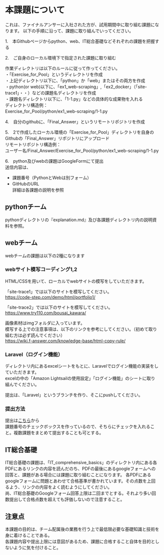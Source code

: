 # 本課題について
これは、ファイナルアンサーに入社された方が、試用期間中に取り組む課題になります。
以下の手順に沿って、課題に取り組んでいってください。

1.　本Githubページからpython、web、IT総合基礎などそれぞれの課題を把握する

2.　ご自身のローカル環境下で指定された課題に取り組む

作業ディレクトリは以下のルールに従って作ってください。<br>
・「Exercise_for_Pool」というディレクトリを作成　　<br>
・上記ディレクトリ以下に、「python」か「web」またはその両方を作成<br>
・python(or web)以下に、「ex1_web-scraping」,「ex2_docker」（「site-trace1」・・）などの課題名ディレクトリを作成<br>
・課題名ディレクトリ以下に、「1-1.py」などの具体的な成果物を入れる<br>
ディレクトリ構造例：　　<br>
Exercise_for_Pool/python/ex1_web-scraping/1-1.py　　

4.　自分のgithubに、「Final_Answer」というリモートリポジトリを作成

5.　2で作成したローカル環境の「Exercise_for_Pool」ディレクトリを自身のGithubの「Final_Answer」リポジトリにアップロード<br>
リモートリポジトリ構造例：　　<br>
ユーザー名/Final_Answer/Exercise_for_Pool/python/ex1_web-scraping/1-1.py　　

6.　python及びwebの課題はGoogleFormにて提出<br>
送信内容は、
* 課題番号（PythonとWebは別フォーム）
* GitHubのURL  
詳細は各課題の説明を参照

## pythonチーム
pythonディレクトリの『explanation.md』及び各課題ディレクトリ内の説明資料を参照。

## webチーム
webチームの課題は以下の2種になります
### webサイト模写コーディング1,2
HTML/CSSを用いて、ローカルでwebサイトの模写をしていただきます。

「site-trace1」では以下のサイトを模写してください。<br>
https://code-step.com/demo/html/portfolio1/

「site-trace2」では以下のサイトを模写してください。<br>
https://www.try110.com/bousai_kawara/

画像素材はimgフォルダに入っています。<br>
模写する上での注意事項は、以下のリンクを参考にしてください。（初めて取り組む方は必ず読んでください）<br>
https://wiki.f-answer.com/knowledge-base/html-copy-rule/

### Laravel（ログイン機能）
ディレクトリ内にあるexcelシートをもとに、Laravelでログイン機能の実装をしていただきます。<br>
excelの中の「Amazon Lightsailの使用設定」「ログイン機能」のシートに取り組んでください。

提出は、「Laravel」というブランチを作り、そこにpushしてください。

### 提出方法
提出は[こちら](https://docs.google.com/forms/d/e/1FAIpQLScYrEw7wbQI5hLxWTDG5jZJJrd9mTpo9XchFk5TNh9LjoxHfw/viewform?usp=sf_link)から<br>
課題番号のチェックボックスを作っているので、そちらにチェックを入れること。複数課題をまとめて提出することも可とする。 <br>

## IT総合基礎
IT総合基礎の課題は、「IT_comprehensive_basics」のディレクトリ内にある各PDFにあるリンクの内容を読んだのち、PDFの最後にあるgoogleフォームへの回答と、課題がある場合には課題に取り組むことになります。
各PDFにあるgoogleフォームに問題とあわせて合格基準が書かれています。その点数を上回るよう、リンクの内容をよく読むようにしてください。  
尚、IT総合基礎のGoogleフォーム回答上限は二回までとする。それより多い回数提出して合格点数を超えても評価しないので注意すること。

## 注意点
本課題の目的は、チーム配属後の業務を行う上で最低限必要な基礎知識と技術を身に着けることである。  
各課題内容や提出上限には意図があるため、課題に合格すること自体を目的としないように気を付けること。
